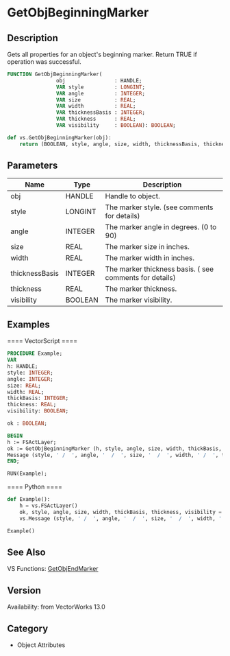# GetObjBeginningMarker

## Description
Gets all properties for an object's beginning marker. Return TRUE if operation was successful.

```pascal
FUNCTION GetObjBeginningMarker(
				obj                : HANDLE;
				VAR style          : LONGINT;
				VAR angle          : INTEGER;
				VAR size           : REAL;
				VAR width          : REAL;
				VAR thicknessBasis : INTEGER;
				VAR thickness      : REAL;
				VAR visibility     : BOOLEAN): BOOLEAN;
```

```python
def vs.GetObjBeginningMarker(obj):
    return (BOOLEAN, style, angle, size, width, thicknessBasis, thickness, visibility)
```

## Parameters
|Name|Type|Description|
|---|---|---|
|obj|HANDLE|Handle to object.|
|style|LONGINT|The marker style. (see comments for details)|
|angle|INTEGER|The marker angle in degrees. (0 to 90)|
|size|REAL|The marker size in inches.|
|width|REAL|The marker width in inches.|
|thicknessBasis|INTEGER|The marker thickness basis. ( see comments for details)|
|thickness|REAL|The marker thickness.|
|visibility|BOOLEAN|The marker visibility.|

## Examples
==== VectorScript ====
```pascal
PROCEDURE Example;
VAR
h: HANDLE;
style: INTEGER;
angle: INTEGER;
size: REAL;
width: REAL;
thickBasis: INTEGER;
thickness: REAL;
visibility: BOOLEAN;

ok : BOOLEAN;

BEGIN
h := FSActLayer;
ok := GetObjBeginningMarker (h, style, angle, size, width, thickBasis, thickness, visibility);
Message (style, ' /  ', angle, '  /  ', size, '  /  ', width, ' /  ', thickBasis, ' /  ', thickness, ' /  ', visibility);
END;

RUN(Example);
```
==== Python ====
```python
def Example():
	h = vs.FSActLayer()
	ok, style, angle, size, width, thickBasis, thickness, visibility = vs.GetObjBeginningMarker (h)
	vs.Message (style, ' /  ', angle, '  /  ', size, '  /  ', width, ' /  ', thickBasis, ' /  ', thickness, ' /  ', visibility)

Example()
```

## See Also
VS Functions:
[GetObjEndMarker](GetObjEndMarker.md)

## Version
Availability: from VectorWorks 13.0

## Category
* Object Attributes

